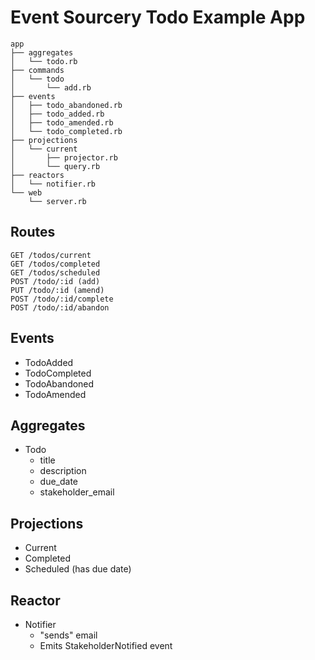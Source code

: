 # Event Sourcery Todo Example App

```
app
├── aggregates
│   └── todo.rb
├── commands
│   └── todo
│       └── add.rb
├── events
│   ├── todo_abandoned.rb
│   ├── todo_added.rb
│   ├── todo_amended.rb
│   └── todo_completed.rb
├── projections
│   └── current
│       ├── projector.rb
│       └── query.rb
├── reactors
│   └── notifier.rb
└── web
    └── server.rb
```

## Routes

```
GET /todos/current
GET /todos/completed
GET /todos/scheduled
POST /todo/:id (add)
PUT /todo/:id (amend)
POST /todo/:id/complete
POST /todo/:id/abandon
```

## Events

- TodoAdded
- TodoCompleted
- TodoAbandoned
- TodoAmended

## Aggregates

- Todo
  - title
  - description
  - due_date
  - stakeholder_email

## Projections

- Current
- Completed
- Scheduled (has due date)

## Reactor

- Notifier
  - "sends" email
  - Emits StakeholderNotified event

